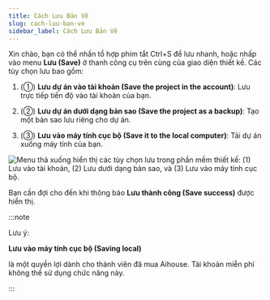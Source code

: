 ```yaml
---
title: Cách Lưu Bản Vẽ
slug: cach-luu-ban-ve
sidebar_label: Cách Lưu Bản Vẽ
---
```


Xin chào, bạn có thể nhấn tổ hợp phím tắt Ctrl+S để lưu nhanh, hoặc nhấp vào menu **Lưu (Save)** ở thanh công cụ trên cùng của giao diện thiết kế. Các tùy chọn lưu bao gồm:

1. (①) **Lưu dự án vào tài khoản (Save the project in the account)**: Lưu trực tiếp tiến độ vào tài khoản của bạn.

2. (②) **Lưu dự án dưới dạng bản sao (Save the project as a backup)**: Tạo một bản sao lưu riêng cho dự án.

3. (③) **Lưu vào máy tính cục bộ (Save it to the local computer)**: Tải dự án xuống máy tính của bạn.

![Menu thả xuống hiển thị các tùy chọn lưu trong phần mềm thiết kế: (1) Lưu vào tài khoản, (2) Lưu dưới dạng bản sao, và (3) Lưu vào máy tính cục bộ.](https://storage.googleapis.com/jegavn_kb/images/7c4f12b7-da08-4745-8484-f41ae14a9b96.png)

Bạn cần đợi cho đến khi thông báo **Lưu thành công (Save success)** được hiển thị.

:::note

Lưu ý: 

**Lưu vào máy tính cục bộ (Saving local)**

 là một quyền lợi dành cho thành viên đã mua Aihouse. Tài khoản miễn phí không thể sử dụng chức năng này.

:::